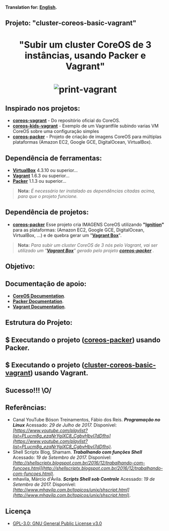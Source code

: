 
#### Translation for: **[English](https://github.com/alisonbuss/cluster-coreos-basic-vagrant/README_LANG_EN.md)**. 


## Projeto: "cluster-coreos-basic-vagrant"

<h1 align="center" >"Subir um cluster CoreOS de 3 instâncias, usando Packer e Vagrant"</h1>

<h1 align="center" >
    <img src="https://github.com/alisonbuss/cluster-coreos-basic-vagrant/raw/master/files/print-vagrant.png" alt="print-vagrant"/>
</h1>


## Inspirado nos projetos:

* **[coreos-vagrant](https://github.com/coreos/coreos-vagrant/)** - Do repositório oficial do CoreOS.
* **[coreos-kids-vagrant](https://github.com/alisonbuss/coreos-kids-vagrant/)** - Exemplo de um Vagrantfile subindo varias VM CoreOS sobre uma configuração simples
* **[coreos-packer](https://github.com/alisonbuss/coreos-packer/)** - Projeto de criação de imagens CoreOS para múltiplas plataformas (Amazon EC2, Google GCE, DigitalOcean, VirtualBox).


## Dependência de ferramentas:

* **[VirtualBox](https://www.virtualbox.org/)** 4.3.10 ou superior...
* **[Vagrant](https://www.vagrantup.com/)** 1.6.3 ou superior...
* **[Packer](https://www.packer.io/)** 1.1.3 ou superior...

> **Nota:**
> *É necessário ter instalado as dependências citadas acima, para que o projeto funcione.*


## Dependência de projetos:

* **[coreos-packer](https://github.com/alisonbuss/coreos-packer/)** Esse projeto cria IMAGENS CoreOS utilizando **"[Ignition](https://coreos.com/ignition/docs/latest/)"** para as plataformas: (Amazon EC2, Google GCE, DigitalOcean, VirtualBox, ...) e de quebra gerar um "**[Vagrant Box](https://www.vagrantup.com/docs/boxes/base.html)**".

> **Nota:**
> *Para subir um cluster CoreOS de 3 nós pelo Vagrant, vai ser utilizado um "**[Vagrant Box](https://www.vagrantup.com/docs/boxes/base.html)**" gerado pelo projeto **[coreos-packer](https://github.com/alisonbuss/coreos-packer/)** .*


## Objetivo:



## Documentação de apoio:

* **[CoreOS Documentation](https://coreos.com/os/docs/latest/cluster-architectures.html)**.
* **[Packer Documentation](https://www.packer.io/docs/index.html)**.
* **[Vagrant Documentation](https://www.vagrantup.com/docs/index.html)**.



## Estrutura do Projeto:


## $ Executando o projeto ([coreos-packer](https://github.com/alisonbuss/coreos-packer/)) usando Packer.


## $ Executando o projeto ([cluster-coreos-basic-vagrant](https://github.com/alisonbuss/cluster-coreos-basic-vagrant/)) usando Vagrant.


## Sucesso!!! \O/


## Referências:

* Canal YouTube Bóson Treinamentos, Fábio dos Reis. ***Programação no Linux*** 
  Acessado: *29 de Julho de 2017.*
  Disponível: *[https://www.youtube.com/playlist?list=PLucm8g_ezqNrYgjXC8_CgbvHbvI7dDfhs](https://www.youtube.com/playlist?list=PLucm8g_ezqNrYgjXC8_CgbvHbvI7dDfhs)*.
* Shell Scriptx Blog, Shamam. ***Trabalhando com funções Shell*** 
  Acessado: *19 de Setembro de 2017.*
  Disponível: *[http://shellscriptx.blogspot.com.br/2016/12/trabalhando-com-funcoes.html](http://shellscriptx.blogspot.com.br/2016/12/trabalhando-com-funcoes.html)*.
* mhavila, Márcio d'Ávila. ***Scripts Shell sob Controle*** 
  Acessado: *19 de Setembro de 2017.*
  Disponível: *[http://www.mhavila.com.br/topicos/unix/shscript.html](http://www.mhavila.com.br/topicos/unix/shscript.html)*.


## Licença

- [GPL-3.0: GNU General Public License v3.0](https://github.com/alisonbuss/garden-of-eden/blob/master/LICENSE)

